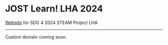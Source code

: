 # JOST Learn! LHA 2024

[Website](https://jostlearn.netlify.app/) for SDG 4 2024 STEAM Project LHA

----

Custom domain coming soon.
